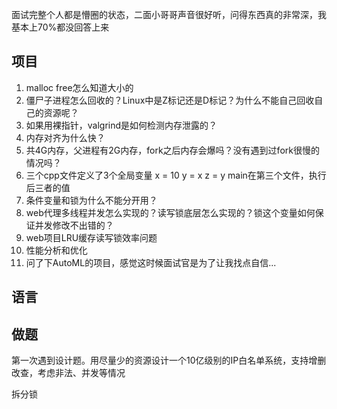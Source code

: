 面试完整个人都是懵圈的状态，二面小哥哥声音很好听，问得东西真的非常深，我基本上70%都没回答上来

## 项目
 1. malloc free怎么知道大小的
 2. 僵尸子进程怎么回收的？Linux中是Z标记还是D标记？为什么不能自己回收自己的资源呢？
 3. 如果用裸指针，valgrind是如何检测内存泄露的？
 4. 内存对齐为什么快？
 5. 共4G内存，父进程有2G内存，fork之后内存会爆吗？没有遇到过fork很慢的情况吗？
 6. 三个cpp文件定义了3个全局变量 x = 10 y = x z = y main在第三个文件，执行后三者的值
 7. 条件变量和锁为什么不能分开用？
 8. web代理多线程并发怎么实现的？读写锁底层怎么实现的？锁这个变量如何保证并发修改不出错的？
 9. web项目LRU缓存读写锁效率问题
 10. 性能分析和优化
 11. 问了下AutoML的项目，感觉这时候面试官是为了让我找点自信...

## 语言


## 做题
第一次遇到设计题。用尽量少的资源设计一个10亿级别的IP白名单系统，支持增删改查，考虑非法、并发等情况

拆分锁
